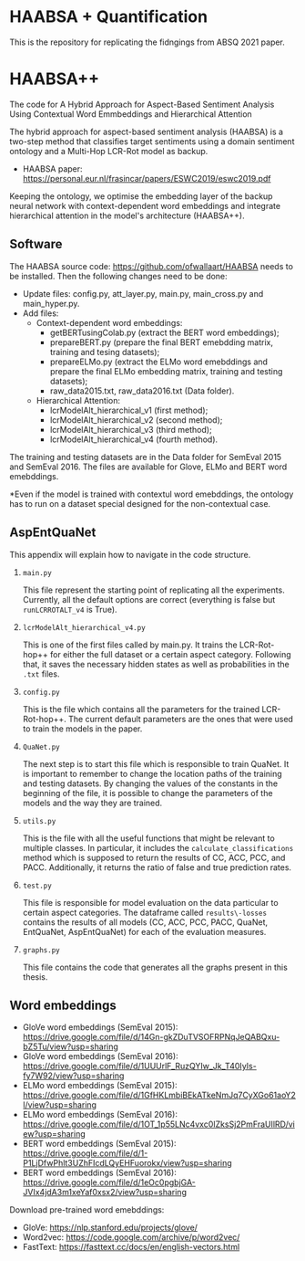 # HAABSA + Quantification
This is the repository for replicating the fidngings from ABSQ 2021 paper. 

# HAABSA++
The code for A Hybrid Approach for Aspect-Based Sentiment Analysis Using Contextual Word Emmbeddings and Hierarchical Attention

The hybrid approach for aspect-based sentiment analysis (HAABSA) is a two-step method that classifies target sentiments using a domain sentiment ontology and a Multi-Hop LCR-Rot model as backup.
 - HAABSA paper: https://personal.eur.nl/frasincar/papers/ESWC2019/eswc2019.pdf
 
 Keeping the ontology, we optimise the embedding layer of the backup neural network with context-dependent word embeddings and integrate hierarchical attention in the model's architecture (HAABSA++).
 
 ## Software
The HAABSA source code: https://github.com/ofwallaart/HAABSA needs to be installed. Then the following changes need to be done:
- Update files: config.py, att_layer.py, main.py, main_cross.py and main_hyper.py.
- Add files: 
  - Context-dependent word embeddings: 
    - getBERTusingColab.py (extract the BERT word embeddings);
    - prepareBERT.py (prepare the final BERT emebdding matrix, training and tesing datasets);
    - prepareELMo.py (extract the ELMo word emebddings and prepare the final ELMo embedding matrix, training and testing datasets);
    - raw_data2015.txt, raw_data2016.txt (Data folder).
  - Hierarchical Attention: 
    - lcrModelAlt_hierarchical_v1 (first method);
    - lcrModelAlt_hierarchical_v2 (second method);
    - lcrModelAlt_hierarchical_v3 (third method);
    - lcrModelAlt_hierarchical_v4 (fourth method).

The training and testing datasets are in the Data folder for SemEval 2015 and SemEval 2016. The files are available for Glove, ELMo and BERT word emebddings. 

*Even if the model is trained with contextul word emebddings, the ontology has to run on a dataset special designed for the non-contextual case.


## AspEntQuaNet

This appendix will explain how to navigate in the code structure.

1. `main.py`

     This file represent the starting point of replicating all the experiments. Currently, all the default options are correct (everything is false but `runLCRROTALT_v4` is True).

2. `lcrModelAlt_hierarchical_v4.py`

     This is one of the first files called by main.py. It trains the LCR-Rot-hop++ for either the full dataset or a certain aspect category. Following that, it saves the necessary hidden states as well as probabilities in the `.txt` files. 

3. `config.py`

     This is the file which contains all the parameters for the trained LCR-Rot-hop++. The current default parameters are the ones that were used to train the models in the paper. 

4. `QuaNet.py`

     The next step is to start this file which is responsible to train QuaNet. It is important to remember to change the location paths of the training and testing datasets. By changing the values of the constants in the beginning of the file, it is possible to change the parameters of the models and the way they are trained. 

5. `utils.py`

     This is the file with all the useful functions that might be relevant to multiple classes. In particular, it includes the `calculate_classifications` method which is supposed to return the results of CC, ACC, PCC, and PACC. Additionally, it returns the ratio of false and true prediction rates. 

6. `test.py`

     This file is responsible for model evaluation on the data particular to certain aspect categories. The dataframe called `results\-losses` contains the results of all models (CC, ACC, PCC, PACC, QuaNet, EntQuaNet, AspEntQuaNet) for each of the evaluation measures. 

7. `graphs.py`

     This file contains the code that generates all the graphs present in this thesis. 



 ## Word embeddings
 - GloVe word embeddings (SemEval 2015): https://drive.google.com/file/d/14Gn-gkZDuTVSOFRPNqJeQABQxu-bZ5Tu/view?usp=sharing
 - GloVe word embeddings (SemEval 2016): https://drive.google.com/file/d/1UUUrlF_RuzQYIw_Jk_T40IyIs-fy7W92/view?usp=sharing
 - ELMo word embeddings (SemEval 2015): https://drive.google.com/file/d/1GfHKLmbiBEkATkeNmJq7CyXGo61aoY2l/view?usp=sharing
 - ELMo word embeddings (SemEval 2016): https://drive.google.com/file/d/1OT_1p55LNc4vxc0IZksSj2PmFraUIlRD/view?usp=sharing
 - BERT word embeddings (SemEval 2015): https://drive.google.com/file/d/1-P1LjDfwPhlt3UZhFIcdLQyEHFuorokx/view?usp=sharing
 - BERT word embeddings (SemEval 2016): https://drive.google.com/file/d/1eOc0pgbjGA-JVIx4jdA3m1xeYaf0xsx2/view?usp=sharing
 
Download pre-trained word emebddings: 
- GloVe: https://nlp.stanford.edu/projects/glove/
- Word2vec: https://code.google.com/archive/p/word2vec/
- FastText: https://fasttext.cc/docs/en/english-vectors.html
